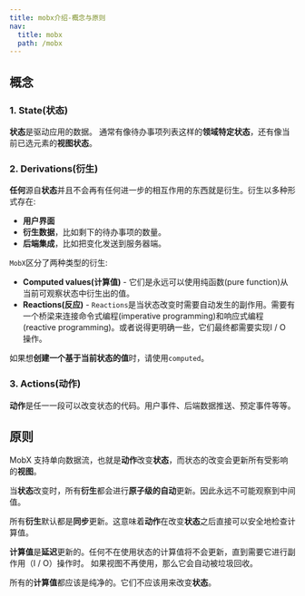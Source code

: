 ```yaml
---
title: mobx介绍-概念与原则
nav:
  title: mobx
  path: /mobx
---
```


## 概念

### 1. State(状态)

**状态**是驱动应用的数据。 通常有像待办事项列表这样的**领域特定状态**，还有像当前已选元素的**视图状态**。

### 2. Derivations(衍生)

**任何**源自**状态**并且不会再有任何进一步的相互作用的东西就是衍生。衍生以多种形式存在:

- **用户界面**
- **衍生数据**，比如剩下的待办事项的数量。
- **后端集成**，比如把变化发送到服务器端。

`MobX`区分了两种类型的衍生:

- **Computed values(计算值)** - 它们是永远可以使用纯函数(pure function)从当前可观察状态中衍生出的值。
- **Reactions(反应)** - `Reactions`是当状态改变时需要自动发生的副作用。需要有一个桥梁来连接命令式编程(imperative programming)和响应式编程(reactive programming)。或者说得更明确一些，它们最终都需要实现I / O 操作。

如果想**创建一个基于当前状态的值**时，请使用`computed`。

### 3. Actions(动作)

**动作**是任一一段可以改变状态的代码。用户事件、后端数据推送、预定事件等等。

## 原则

MobX 支持单向数据流，也就是**动作**改变**状态**，而状态的改变会更新所有受影响的**视图**。

当**状态**改变时，所有**衍生**都会进行**原子级的自动**更新。因此永远不可能观察到中间值。

所有**衍生**默认都是**同步**更新。这意味着**动作**在改变**状态**之后直接可以安全地检查计算值。

**计算值**是**延迟**更新的。任何不在使用状态的计算值将不会更新，直到需要它进行副作用（I / O）操作时。 如果视图不再使用，那么它会自动被垃圾回收。

所有的**计算值**都应该是纯净的。它们不应该用来改变**状态**。
